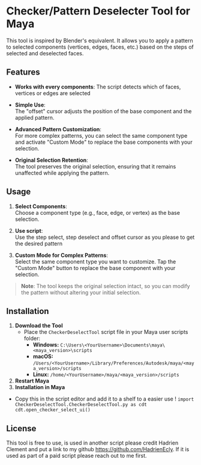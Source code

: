 # Checker/Pattern Deselecter Tool for Maya

This tool is inspired by Blender's equivalent. It allows you to apply a pattern to selected components (vertices, edges, faces, etc.) based on the steps of selected and deselected faces. 

## Features
- **Works with every components**:
The script detects which of faces, vertices or edges are selected
- **Simple Use**:  
  The "offset" cursor adjusts the position of the base component and the applied pattern.
  
- **Advanced Pattern Customization**:  
  For more complex patterns, you can select the same component type and activate "Custom Mode" to replace the base components with your selection.
  
- **Original Selection Retention**:  
  The tool preserves the original selection, ensuring that it remains unaffected while applying the pattern.

## Usage

1. **Select Components**:  
   Choose a component type (e.g., face, edge, or vertex) as the base selection.
   
2. **Use script**:  
   Use the step select, step deselect and offset cursor as you please to get the desired pattern

3. **Custom Mode for Complex Patterns**:  
   Select the same component type you want to customize.
   Tap the "Custom Mode" button to replace the base component with your selection.


> **Note**: The tool keeps the original selection intact, so you can modify the pattern without altering your initial selection.

## Installation

1. **Download the Tool**
   - Place the `CheckerDeselectTool` script file in your Maya user scripts folder:
     - **Windows:** `C:\Users\<YourUsername>\Documents\maya\<maya_version>\scripts`
     - **macOS:** `/Users/<YourUsername>/Library/Preferences/Autodesk/maya/<maya_version>/scripts`
     - **Linux:** `/home/<YourUsername>/maya/<maya_version>/scripts`
2. **Restart Maya**   
3. **Installation in Maya**
  - Copy this in the script editor and add it to a shelf to a easier use !
`import CheckerDeselectTool.CheckerDeselectTool.py as cdt
cdt.open_checker_select_ui()`


## License

This tool is free to use, is used in another script please credit Hadrien Clement and put a link to my github https://github.com/HadrienEcly. 
If it is used as part of a paid script please reach out to me first.
